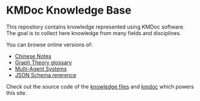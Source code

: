 # KMDoc Knowledge Base

This repository contains knowledge represented using KMDoc software. The goal is to collect here knowledge from many fields and disciplines.

You can browse online versions of:

- [Chinese Notes](http://kb.knomaton.org/chinese/out/chinese.html)
- [Graph Theory glossary](http://kb.knomaton.org/graph-theory/graph-theory.html)
- [Multi-Agent Systems](http://kb.knomaton.org/multi-agent-systems/)
- [JSON Schema rererence](http://kb.knomaton.org/json-schema/)

Check out the source code of the [knowledge files](https://github.com/dundalek/knowledge-base) and  [kmdoc](https://github.com/dundalek/kmdoc) which powers this site.
